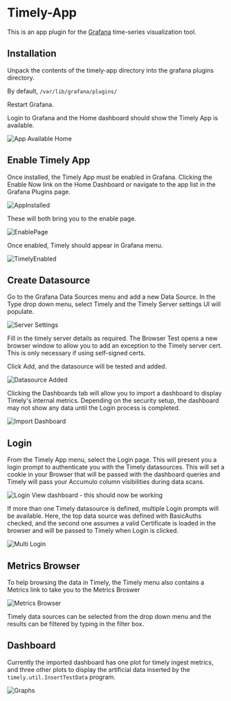 # Timely-App

This is an app plugin for the [Grafana](http://grafana.org) time-series visualization tool.

## Installation

Unpack the contents of the timely-app directory into the grafana plugins directory.

By default, `/var/lib/grafana/plugins/`  

Restart Grafana.

Login to Grafana and the Home dashboard should show the Timely App is available.

![App Available Home](screencaps/AppAvailableHome.png)

## Enable Timely App

Once installed, the Timely App must be enabled in Grafana. Clicking the Enable Now
link on the Home Dashboard or navigate to the app list in the Grafana Plugins page.

![AppInstalled](screencaps/AppInstalled.png)

These will both bring you to the enable page.

![EnablePage](screencaps/EnableApp.png)

Once enabled, Timely should appear in Grafana menu.

![TimelyEnabled](screencaps/AppEnabled.png)

## Create Datasource

Go to the Grafana Data Sources menu and add a new Data Source. In the Type drop down menu, select Timely and the Timely Server settings UI will populate.

![Server Settings](screencaps/AddDatasource.png)

Fill in the timely server details as required. The Browser Test opens a new browser window to allow you to add an exception to the Timely server cert. This is only necessary if using self-signed certs.

Click Add, and the datasource will be tested and added.

![Datasource Added](screencaps/SavedDatasource.png)

Clicking the Dashboards tab will allow you to import a dashboard to display Timely's internal metrics. Depending on the security setup, the dashboard may not show any data until the Login process is completed.

![Import Dashboard](screencaps/ImportDashboard.png)

## Login

From the Timely App menu, select the Login page. This will present you a login prompt to authenticate you with the Timely datasources. This will set a cookie in your Browser
that will be passed with the dashboard queries and Timely will pass your Accumulo column visibilities during data scans.

![Login](screencaps/Login.png)
View dashboard - this should now be working

If more than one Timely datasource is defined, multiple Login prompts will be available. Here, the top data source was defined with BasicAuths checked, and the second one assumes a valid Certificate is loaded in the browser and will be passed to Timely when Login is clicked.

![Multi Login](screencaps/MultiDatasourceLogin.png)

## Metrics Browser

To help browsing the data in Timely, the Timely menu also contains a Metrics link to take you to the Metrics Broswer

![Metrics Browser](screencaps/MetricsBrowser.png)

Timely data sources can be selected from the drop down menu and the results can be filtered by typing in the filter box.

## Dashboard

Currently the imported dashboard has one plot for timely ingest metrics, and three other plots to display the artificial data inserted by the `timely.util.InsertTestData` program.

![Graphs](screencaps/Graphs.png)
